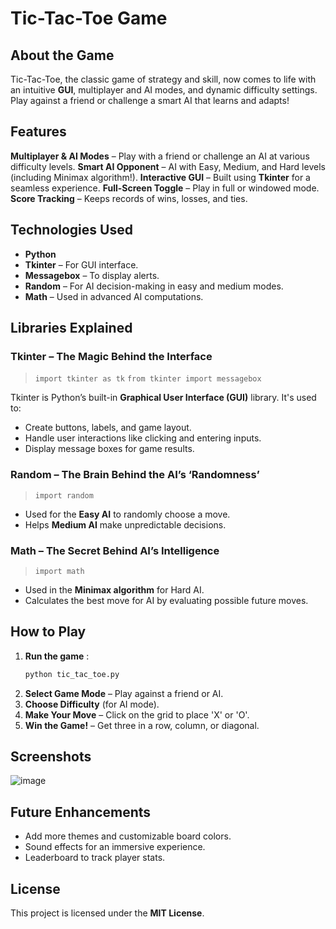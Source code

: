 # Tic-Tac-Toe Game

## About the Game
Tic-Tac-Toe, the classic game of strategy and skill, now comes to life with an intuitive **GUI**, multiplayer and AI modes, and dynamic difficulty settings. Play against a friend or challenge a smart AI that learns and adapts!

## Features
 **Multiplayer & AI Modes** – Play with a friend or challenge an AI at various difficulty levels.
 **Smart AI Opponent** – AI with Easy, Medium, and Hard levels (including Minimax algorithm!).
 **Interactive GUI** – Built using **Tkinter** for a seamless experience.
 **Full-Screen Toggle** – Play in full or windowed mode.
 **Score Tracking** – Keeps records of wins, losses, and ties.

##  Technologies Used
- **Python** 
- **Tkinter** – For GUI interface.
- **Messagebox** – To display alerts.
- **Random** – For AI decision-making in easy and medium modes.
- **Math** – Used in advanced AI computations.

## Libraries Explained

###  **Tkinter** – The Magic Behind the Interface 
> `import tkinter as tk`
> `from tkinter import messagebox`

Tkinter is Python’s built-in **Graphical User Interface (GUI)** library. It's used to:
- Create buttons, labels, and game layout.
- Handle user interactions like clicking and entering inputs.
- Display message boxes for game results.

###  **Random** – The Brain Behind the AI’s ‘Randomness’
> `import random`

- Used for the **Easy AI** to randomly choose a move.
- Helps **Medium AI** make unpredictable decisions.

### **Math** – The Secret Behind AI’s Intelligence 
> `import math`

- Used in the **Minimax algorithm** for Hard AI.
- Calculates the best move for AI by evaluating possible future moves.

## How to Play
1. **Run the game** :
   ```bash
   python tic_tac_toe.py
   ```
2. **Select Game Mode** – Play against a friend or AI.
3. **Choose Difficulty** (for AI mode).
4. **Make Your Move** – Click on the grid to place 'X' or 'O'.
5. **Win the Game!** – Get three in a row, column, or diagonal.

## Screenshots
![image](https://github.com/user-attachments/assets/ba7847e0-7107-4731-b8f8-42335a396052)

##  Future Enhancements
-  Add more themes and customizable board colors.
-  Sound effects for an immersive experience.
- Leaderboard to track player stats.

## License
This project is licensed under the **MIT License**.
